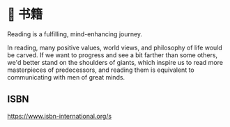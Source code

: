 # 📘 书籍

Reading is a fulfilling, mind-enhancing journey. 

In reading, many positive values, world views, and philosophy of life would be carved.
 If we want to progress and see a bit farther than some others, we'd better stand on the shoulders of giants, which inspire us to read more masterpieces of predecessors, and reading them is equivalent to communicating with men of great minds.

## ISBN

https://www.isbn-international.org/s






